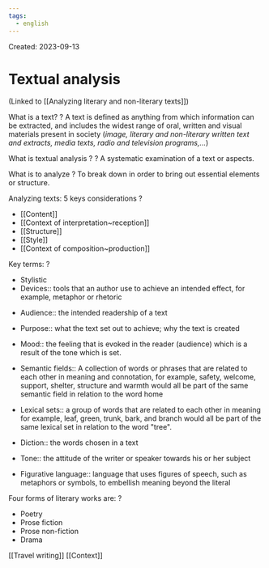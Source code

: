 ```yaml
---
tags:
  - english
---
```

Created: 2023-09-13

# Textual analysis
(Linked to [[Analyzing literary and non-literary texts]])

What is a text?
?
A text is defined as anything from which information can be extracted, and includes the widest range of oral, written and visual materials present in society (*image, literary and non-literary written text and extracts, media texts, radio and television programs,...*)
<!--SR:!2023-09-24,4,190-->

What is textual analysis ?
?
A systematic examination of a text or aspects.
<!--SR:!2023-09-22,2,223-->

What is to analyze
?
To break down in order to bring out essential elements or structure.
<!--SR:!2023-09-24,4,190-->

Analyzing texts: 5 keys considerations
?
- [[Content]]
- [[Context of interpretation~reception]]
- [[Structure]]
- [[Style]]
- [[Context of composition~production]]
<!--SR:!2023-09-24,4,190-->

Key terms:
?
- Stylistic
- Devices:: tools that an author use to achieve an intended effect, for example, metaphor or rhetoric
<!--SR:!2023-09-22,2,190-->
- Audience:: the intended readership of a text
<!--SR:!2023-09-23,4,210-->
- Purpose:: what the text set out to achieve; why the text is created
<!--SR:!2023-09-23,5,230-->
- Mood:: the feeling that is evoked in the reader (audience) which is  a result of the tone which is set.
<!--SR:!2023-09-22,2,190-->
- Semantic fields:: A collection of words or phrases that are related to each other in meaning and connotation, for example, safety, welcome, support, shelter, structure and warmth would all be part of the same semantic field in relation to the word home
<!--SR:!2023-09-28,10,250-->
- Lexical sets:: a group of words that are related to each other in meaning for example, leaf, green, trunk, bark, and branch would all be part of the same lexical set in relation to the word "tree".
<!--SR:!2023-09-22,4,230-->
- Diction:: the words chosen in a text
<!--SR:!2023-09-24,6,230-->
- Tone:: the attitude of the writer or speaker towards his or her subject
<!--SR:!2023-09-22,2,190-->
- Figurative language:: language that uses figures of speech, such as metaphors or symbols, to embellish meaning beyond the literal
<!--SR:!2023-09-21,2,210-->

Four forms of literary works are:
?
- Poetry
- Prose fiction
- Prose non-fiction
- Drama
<!--SR:!2023-09-22,2,191-->

[[Travel writing]]
[[Context]]